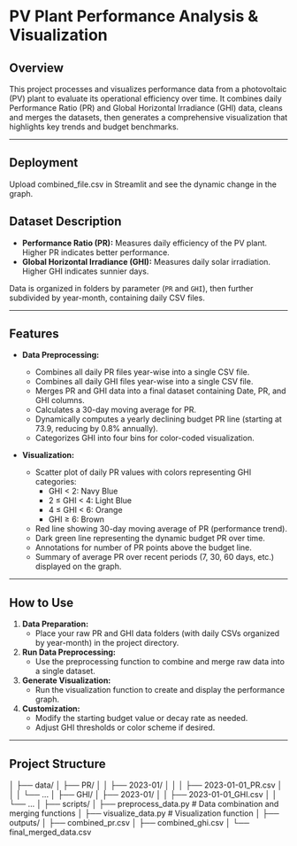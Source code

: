 # PV Plant Performance Analysis & Visualization

## Overview
This project processes and visualizes performance data from a photovoltaic (PV) plant to evaluate its operational efficiency over time. It combines daily Performance Ratio (PR) and Global Horizontal Irradiance (GHI) data, cleans and merges the datasets, then generates a comprehensive visualization that highlights key trends and budget benchmarks.

---


## Deployment
Upload combined_file.csv in Streamlit and see the dynamic change in the graph.

## Dataset Description
- **Performance Ratio (PR):** Measures daily efficiency of the PV plant. Higher PR indicates better performance.
- **Global Horizontal Irradiance (GHI):** Measures daily solar irradiation. Higher GHI indicates sunnier days.

Data is organized in folders by parameter (`PR` and `GHI`), then further subdivided by year-month, containing daily CSV files.

---

## Features

- **Data Preprocessing:**
  - Combines all daily PR files year-wise into a single CSV file.
  - Combines all daily GHI files year-wise into a single CSV file.
  - Merges PR and GHI data into a final dataset containing Date, PR, and GHI columns.
  - Calculates a 30-day moving average for PR.
  - Dynamically computes a yearly declining budget PR line (starting at 73.9, reducing by 0.8% annually).
  - Categorizes GHI into four bins for color-coded visualization.

- **Visualization:**
  - Scatter plot of daily PR values with colors representing GHI categories:
    - GHI < 2: Navy Blue
    - 2 ≤ GHI < 4: Light Blue
    - 4 ≤ GHI < 6: Orange
    - GHI ≥ 6: Brown
  - Red line showing 30-day moving average of PR (performance trend).
  - Dark green line representing the dynamic budget PR over time.
  - Annotations for number of PR points above the budget line.
  - Summary of average PR over recent periods (7, 30, 60 days, etc.) displayed on the graph.

---

## How to Use

1. **Data Preparation:**
   - Place your raw PR and GHI data folders (with daily CSVs organized by year-month) in the project directory.
2. **Run Data Preprocessing:**
   - Use the preprocessing function to combine and merge raw data into a single dataset.
3. **Generate Visualization:**
   - Run the visualization function to create and display the performance graph.
4. **Customization:**
   - Modify the starting budget value or decay rate as needed.
   - Adjust GHI thresholds or color scheme if desired.

---



## Project Structure

│
├── data/
│ ├── PR/
│ │ ├── 2023-01/
│ │ │ ├── 2023-01-01_PR.csv
│ │ │ └── ...
│ ├── GHI/
│ ├── 2023-01/
│ │ ├── 2023-01-01_GHI.csv
│ │ └── ...
│
├── scripts/
│ ├── preprocess_data.py # Data combination and merging functions
│ ├── visualize_data.py # Visualization function
│
├── outputs/
│ ├── combined_pr.csv
│ ├── combined_ghi.csv
│ └── final_merged_data.csv
